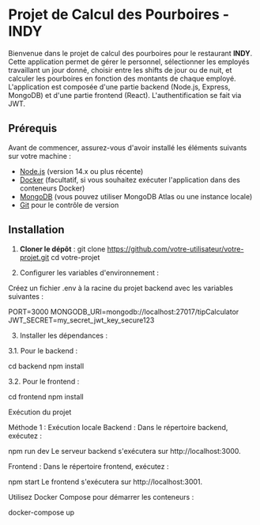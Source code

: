 # Projet de Calcul des Pourboires - INDY

Bienvenue dans le projet de calcul des pourboires pour le restaurant **INDY**. Cette application permet de gérer le personnel, sélectionner les employés travaillant un jour donné, choisir entre les shifts de jour ou de nuit, et calculer les pourboires en fonction des montants de chaque employé. 
L'application est composée d'une partie backend (Node.js, Express, MongoDB) et d'une partie frontend (React). L'authentification se fait via JWT.

## Prérequis

Avant de commencer, assurez-vous d'avoir installé les éléments suivants sur votre machine :

- [Node.js](https://nodejs.org/) (version 14.x ou plus récente)
- [Docker](https://www.docker.com/) (facultatif, si vous souhaitez exécuter l'application dans des conteneurs Docker)
- [MongoDB](https://www.mongodb.com/) (vous pouvez utiliser MongoDB Atlas ou une instance locale)
- [Git](https://git-scm.com/) pour le contrôle de version

## Installation

1. **Cloner le dépôt** :
   git clone https://github.com/votre-utilisateur/votre-projet.git
   cd votre-projet

2. Configurer les variables d'environnement :

Créez un fichier .env à la racine du projet backend avec les variables suivantes :

PORT=3000
MONGODB_URI=mongodb://localhost:27017/tipCalculator
JWT_SECRET=my_secret_jwt_key_secure123

3. Installer les dépendances :

3.1. Pour le backend :

cd backend
npm install

3.2. Pour le frontend :

cd frontend
npm install

Exécution du projet

Méthode 1 : Exécution locale
Backend : Dans le répertoire backend, exécutez :

npm run dev
Le serveur backend s'exécutera sur http://localhost:3000.

Frontend : Dans le répertoire frontend, exécutez :

npm start
Le frontend s'exécutera sur http://localhost:3001.

Utilisez Docker Compose pour démarrer les conteneurs :

docker-compose up

